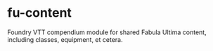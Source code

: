# fu-content
Foundry VTT compendium module for shared Fabula Ultima content, including classes, equipment, et cetera.
